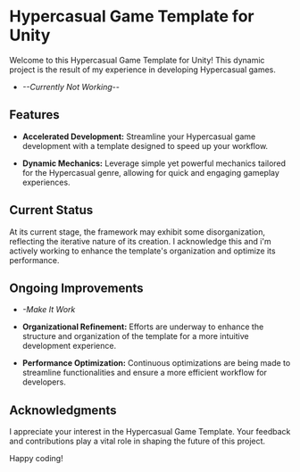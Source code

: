 # Hypercasual Game Template for Unity

Welcome to this Hypercasual Game Template for Unity! 
This dynamic project is the result of my experience in developing Hypercasual games. 

- *--Currently Not Working--*

## Features

- **Accelerated Development:** Streamline your Hypercasual game development with a template designed to speed up your workflow.
  
- **Dynamic Mechanics:** Leverage simple yet powerful mechanics tailored for the Hypercasual genre, allowing for quick and engaging gameplay experiences.

## Current Status

At its current stage, the framework may exhibit some disorganization, reflecting the iterative nature of its creation.
I acknowledge this and i'm actively working to enhance the template's organization and optimize its performance.

## Ongoing Improvements

- *-Make It Work*

- **Organizational Refinement:** Efforts are underway to enhance the structure and organization of the template for a more intuitive development experience.

- **Performance Optimization:** Continuous optimizations are being made to streamline functionalities and ensure a more efficient workflow for developers.

## Acknowledgments

I appreciate your interest in the Hypercasual Game Template. Your feedback and contributions play a vital role in shaping the future of this project.

Happy coding!
